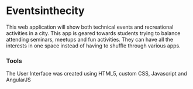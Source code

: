 

# Eventsinthecity
This web application will show both technical events and recreational activities in a city. This app is geared towards students trying to balance attending seminars, meetups and fun activities. They can have all the interests in one space instead of having to shuffle through various apps.


### Tools
The User Interface was created using HTML5, custom CSS, Javascript and AngularJS
